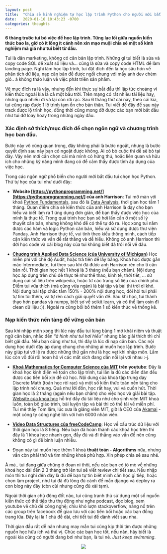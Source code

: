```yaml
---
layout: post
title:  "Chia sẻ kinh nghiệm tự học lập trình Python cho người mới bắt đầu"
date:   2020-01-16 10:43:23 -0700
categories: thoughts
---
```

**6 tháng trước tui bỏ việc để học lập trình. Từng lạc lối giữa nguồn kiến thức bao la, giờ có ít lông ít cánh nên xin mạo muội chia sẻ một số kinh nghiệm mà giá như tui biết từ đầu.**

Tui là dân marketing, không có căn bản lập trình. Những gì tui biết là sửa và copy code SQL để xuất số liệu và... cũng là sửa và copy code HTML để làm landing page. Nghỉ làm học lập trình, tui đặt đích đến là học sâu hơn về phân tích dữ liệu, nạp căn bản để được ngồi chung với mấy anh dev chém gió.. à không thảo luận về việc phát triển sản phẩm. 

Vẽ mục đích ra là vậy, nhưng đến khi thực sự bắt đầu thì lập tức choáng vì kiến thức ngoài kia là cả một bầu trời. Trên mạng có rất nhiều tài liệu hay, nhưng quá nhiều đi và lại còn rời rạc. Sau 6 tháng thử cái này, theo cái kia, tui cũng ráp được 1 lộ trình tạm ổn cho bản thân. Tui viết để đây để sau này track được lộ trình học, đồng thời cũng mong đỡ được các bạn mới bắt đầu như tui đỡ loay hoay trong những ngày đầu. 


### Xác định sở thích/mục đích để chọn ngôn ngữ và chương trình học ban đầu. 

Bước này vô cùng quan trọng, đây không phải là bước ngoặt, nhưng là bước quyết định sau này bạn có ngoặt được không. Ai có bỏ cuộc thì dễ sẽ bỏ tại đây. Vậy nên mới cần chọn cái mà mình có hứng thú, hoặc liên quan và hữu ích cho những kỹ năng mình đang có để cảm thấy được tính áp dụng của việc học. 

Trong các ngôn ngữ phổ biến cho người mới bắt đầu tui chọn học Python. Thứ tự học của tui như dưới đây:

- **Website [https://pythonprogramming.net/][https://pythonprogramming.net/] của anh Harrison**: Tui mở màn với khoá [Python Fundamentals][python-fundamentials], sau đó là [Data Analysis][data-analysis], thời gian học tầm 1 tháng. Quan điểm chia sẻ kiến thức của anh Harrison là dạy cho bạn hiểu và biết làm ra 1 ứng dụng đơn giản, để bạn thấy được việc học của mình là thực tế. Trong quá trình học bạn sẽ hơi lấn cấn ở một số lý thuyết căn bản, nhưng không khó để có thể tự dò ra. Học xong tui nắm được các hàm và logic Python căn bản, hiểu và sử dụng được thư viện Pandas. Anh Harrison thực tế, vui tính theo kiểu thông minh, cách tiếp cận kiến thức và vấn đề rất thẳng và dễ hiểu. Không có anh Harrison thì đời học code và cái blog này của tui không biết đã trôi nổi về đâu.

- **[Chương trình Applied Data Science (của University of Michigan)][michigan-data-science-course]** Học miễn phí với chế độ Audit, hoặc trả tiền để lấy bằng. Khoá học được gắn mác Intermediate, tui theo sau khi đã được anh Harrison rèn cho tí căn bản rồi. Thời gian học hết 1 khoá là 3 tháng (nếu bạn chăm). Nội dung học áp dụng trên chủ đề thực tế như thể thao, kinh tế, thời tiết, ... sử dụng cái số liệu trên wikipedia, hoặc từ các trang số liệu của chính phủ. Điểm tui vừa thích (mà cũng vừa ngán) là bài tập và bài thi trời ơi khó. Nội dung bài tập chắc tầm 150% - 200% nội dung học, đòi hỏi tui phải tự tìm tòi thêm, và tự rèn cách giải quyết vấn đề. Sau khi học, tui thành thạo hơn pandas và numpy, biết sơ về scikit learn, và có thể làm osin đi clean dữ liệu :)). Ngoài ra cũng bồi bổ thêm 1 số kiến thức về thống kê.


### Nạp kiến thức nền tảng để vững căn bản

Sau khi nhập môn xong thì lúc này đầu tui lùng bùng 1 mớ khái niệm và thuật ngữ căn bản, nhắc đến *“à hình như tui hơi hiểu”* nhưng  bảo giải thích thì chỉ biết gãi đầu. Nếu bạn cũng như tui, thì đây là lúc đi nạp căn bản. Các nội dung học dưới đây áp dụng chung cho những ai muốn học lập trình. Bước này giúp tui vỡ lẽ ra được những thứ gần như là học vẹt khi nhập môn. Lắm lúc còn vỗ đùi rồi hoan hô vì các mắt xích đang dần nối lại với nhau :-j. 

- **[Khoá Mathematics for Computer Science của MIT][mit-math-course-youtube] trên youtube**: Đây là khoá học kinh điển về toán cho lập trình, tui lân la đủ các diễn đàn đều được các tiền bối xịn đề cử học. Nội dung của khoá tập trung dạy Discrete Math (toán học rời rạc) và một số kiến thức toán nền tảng cho lập trình nói chung. Quả như lời đồn, học rất hay, vui và cuốn hút. Thời gian học là 2 tháng (again nếu bạn chăm) cho việc học và giải bài tập. [Website của khoá học][mit-math-course-website] hỗ trợ đầy đủ tài liệu như cho sinh viên MIT khoá luôn, toàn bộ giáo trình, bài luyện tập và bài thi có thể tải về miễn phí. Tui mê thầy Tom lắm, lúc xưa là giảng viên MIT, giờ là CEO của [Akamai][akamai-website] - một công ty công nghệ lớn với hơn 6000 nhân viên.

- **[Video Data Structures của freeCodeCamp][freeCodeCamp-data-structure-course]**: Học về cấu trúc dữ liệu với thời gian học là 8 tiếng. Nếu bạn đã hoàn thành các khoá học trên thì đây là 1 khoá học nhanh gọn, đầy đủ và đi thẳng vào vấn đề nên cũng không có gì để bình luận nhiều.

- Đoạn này tui muốn học thêm 1 khoá **thuật toán - Algorithms** nữa, nhưng vẫn còn phải thử và tìm những khoá phù hợp. Xin phép chia sẻ sau nhé. 

À mà.. tui đang giữa chừng ở đoạn ni thôi, nếu các bạn có tò mò về những khoá học dài đến 2 3 tháng trở lên tui sẽ viết review chi tiết sau. Nếu nhập môn thì tui nghĩ đến đây là đủ để bạn tự tin biết mình cần học gì tiếp, hoặc chọn làm project, như tui đã đủ lông đủ cánh để mần django và deploy ra con blog này đây (còn cùi nhưng cũng đủ xài tạm).

Ngoài thời gian chủ động đốt não, tui cũng tranh thủ sử dụng một số nguồn kiến thức có thể tiếp thu thụ động như nghe podcast, đọc blog, xem youtube về chủ đề công nghệ; chiu khó lượn stackoverflow, năng nổ trên các group trên facebook để giao lưu với các tiền bối hoặc các bạn đồng trang lứa. Đây lại là 1 chủ đề dài, chi tiết tui để dành viết sau nha. 

Thời gian đầu rất dễ nản nhưng may mắn tui cũng kịp thời tìm được những nguồn học hữu ích và thú vị. Chúc các bạn học tốt, nếu nản, hãy biết là ngoài kia cũng có người đang bơi như bạn, là tui nè. *Just keep swimming*.

<!-- ![chia-se-kinh-nghiem-tu-hoc-lap-trinh]({{ site.url }}/assets/kinh-nghiem-tu-hoc-lap-trinh.jpg) -->

<center><img src="{{ site.url }}/assets/post1/kinh-nghiem-tu-hoc-lap-trinh.jpg"></center>

[https://pythonprogramming.net/]: https://pythonprogramming.net/
[python-fundamentials]: https://pythonprogramming.net/python-fundamental-tutorials/
[data-analysis]: https://pythonprogramming.net/data-analysis-tutorials/
[michigan-data-science-course]: https://www.coursera.org/specializations/data-science-python
[mit-math-course-youtube]: https://www.youtube.com/watch?v=L3LMbpZIKhQ&ab_channel=MITOpenCourseWare
[mit-math-course-website]: https://ocw.mit.edu/courses/electrical-engineering-and-computer-science/6-042j-mathematics-for-computer-science-fall-2010/
[akamai-website]: https://www.akamai.com/
[freeCodeCamp-data-structure-course]: https://www.youtube.com/watch?v=RBSGKlAvoiM&ab_channel=freeCodeCamp.org